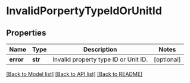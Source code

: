 # InvalidPorpertyTypeIdOrUnitId

## Properties
Name | Type | Description | Notes
------------ | ------------- | ------------- | -------------
**error** | **str** | Invalid property type ID or Unit ID. | [optional] 

[[Back to Model list]](../README.md#documentation-for-models) [[Back to API list]](../README.md#documentation-for-api-endpoints) [[Back to README]](../README.md)

